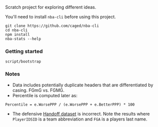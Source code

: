 Scratch project for exploring different ideas.  

You'll need to install `nba-cli` before using this project.

```
git clone https://github.com/caged/nba-cli
cd nba-cli
npm install
nba-stats --help
```

### Getting started

```
script/bootstrap
```


### Notes

* Data includes potentially duplicate headers that are differentiated by casing.  FGmG vs. FGMG.
* Percentile is computed later as:

```
Percentile = e.WorsePPP / (e.WorsePPP + e.BetterPPP) * 100
```

* The defensive [Handoff dataset](http://stats-prod.nba.com/wp-json/statscms/v1/synergy/player/?category=Handoff&limit=500&name=defensive&q=2474171&season=2016&seasonType=Reg) is incorrect.  Note the results where `PlayerIDSID` is a team abbreviation and `FGA` is a players last name.
